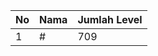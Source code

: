 | No | Nama            | Jumlah Level |
|----|-----------------|--------------|
| 1  | #    |    709        |
